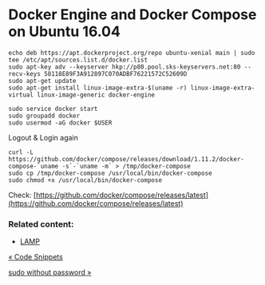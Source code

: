 # Docker Engine and Docker Compose on Ubuntu 16.04

    echo deb https://apt.dockerproject.org/repo ubuntu-xenial main | sudo tee /etc/apt/sources.list.d/docker.list
    sudo apt-key adv --keyserver hkp://p80.pool.sks-keyservers.net:80 --recv-keys 58118E89F3A912897C070ADBF76221572C52609D
    sudo apt-get update
    sudo apt-get install linux-image-extra-$(uname -r) linux-image-extra-virtual linux-image-generic docker-engine

    sudo service docker start
    sudo groupadd docker
    sudo usermod -aG docker $USER

Logout & Login again

    curl -L https://github.com/docker/compose/releases/download/1.11.2/docker-compose-`uname -s`-`uname -m` > /tmp/docker-compose
    sudo cp /tmp/docker-compose /usr/local/bin/docker-compose
    sudo chmod +x /usr/local/bin/docker-compose

Check: [https://github.com/docker/compose/releases/latest](https://github.com/docker/compose/releases/latest)



### Related content:

*   [LAMP](lamp.html)

[« Code Snippets](code-snippets.html)

[sudo without password »](sudo-without-password.html)


